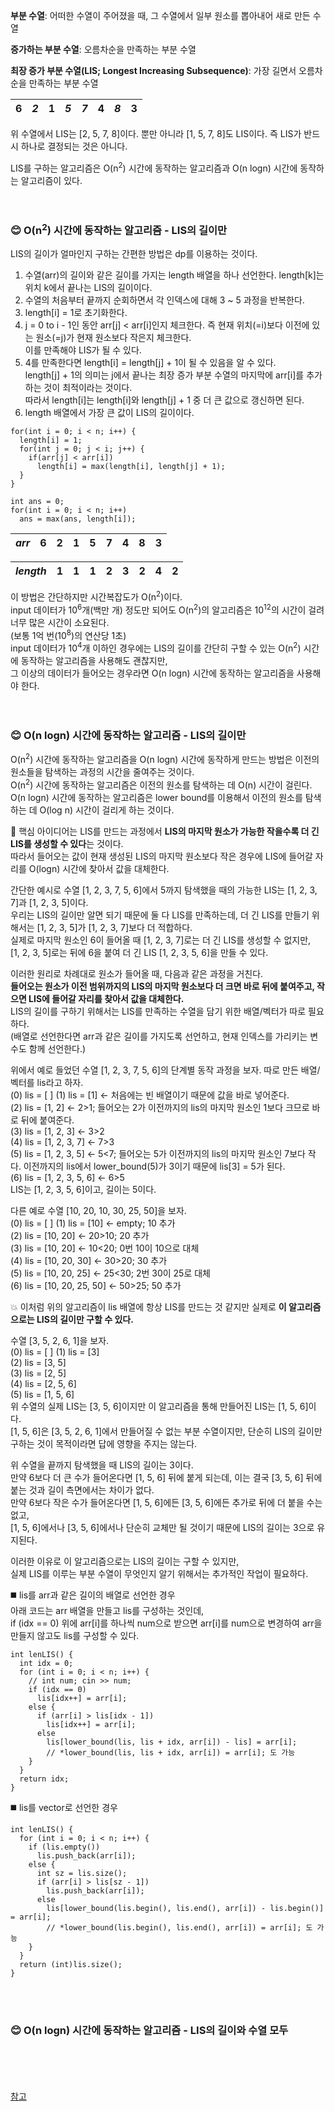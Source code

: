 **부분 수열**: 어떠한 수열이 주어졌을 때, 그 수열에서 일부 원소를 뽑아내어 새로 만든 수열

**증가하는 부분 수열**: 오름차순을 만족하는 부분 수열

**최장 증가 부분 수열(LIS; Longest Increasing Subsequence)**: 가장 길면서 오름차순을 만족하는 부분 수열

|6|*2*|1|*5*|*7*|4|*8*|3|
|---|---|---|---|---|---|---|---|

위 수열에서 LIS는 [2, 5, 7, 8]이다. 뿐만 아니라 [1, 5, 7, 8]도 LIS이다. 즉 LIS가 반드시 하나로 결정되는 것은 아니다.

LIS를 구하는 알고리즘은 O(n<sup>2</sup>) 시간에 동작하는 알고리즘과 O(n logn) 시간에 동작하는 알고리즘이 있다.  
<br/><br/>
### :blush: O(n<sup>2</sup>) 시간에 동작하는 알고리즘 - LIS의 길이만
LIS의 길이가 얼마인지 구하는 간편한 방법은 dp를 이용하는 것이다.  
1. 수열(arr)의 길이와 같은 길이를 가지는 length 배열을 하나 선언한다. length[k]는 위치 k에서 끝나는 LIS의 길이이다.
2. 수열의 처음부터 끝까지 순회하면서 각 인덱스에 대해 3 ~ 5 과정을 반복한다. 
3. length[i] = 1로 초기화한다.
4. j = 0 to i - 1인 동안 arr[j] < arr[i]인지 체크한다. 즉 현재 위치(=i)보다 이전에 있는 원소(=j)가 현재 원소보다 작은지 체크한다.  
이를 만족해야 LIS가 될 수 있다.
5. 4를 만족한다면 length[i] = length[j] + 1이 될 수 있음을 알 수 있다.  
length[j] + 1의 의미는 j에서 끝나는 최장 증가 부분 수열의 마지막에 arr[i]를 추가하는 것이 최적이라는 것이다.  
따라서 length[i]는 length[i]와 length[j] + 1 중 더 큰 값으로 갱신하면 된다.
6. length 배열에서 가장 큰 값이 LIS의 길이이다.
```
for(int i = 0; i < n; i++) {
  length[i] = 1;
  for(int j = 0; j < i; j++) {
    if(arr[j] < arr[i])
      length[i] = max(length[i], length[j] + 1);
  }
}

int ans = 0;
for(int i = 0; i < n; i++)
  ans = max(ans, length[i]);
```
|*arr*|6|2|1|5|7|4|8|3|
|---|---|---|---|---|---|---|---|---|

|*length*|1|1|1|2|3|2|4|2|
|---|---|---|---|---|---|---|---|---|

이 방법은 간단하지만 시간복잡도가 O(n<sup>2</sup>)이다.  
input 데이터가 10<sup>6</sup>개(백만 개) 정도만 되어도 O(n<sup>2</sup>)의 알고리즘은 10<sup>12</sup>의 시간이 걸려 너무 많은 시간이 소요된다.  
(보통 1억 번(10<sup>8</sup>)의 연산당 1초)  
input 데이터가 10<sup>4</sup>개 이하인 경우에는 LIS의 길이를 간단히 구할 수 있는 O(n<sup>2</sup>) 시간에 동작하는 알고리즘을 사용해도 괜찮지만,  
그 이상의 데이터가 들어오는 경우라면 O(n logn) 시간에 동작하는 알고리즘을 사용해야 한다.  
<br/><br/>
### :blush: O(n logn) 시간에 동작하는 알고리즘 - LIS의 길이만
O(n<sup>2</sup>) 시간에 동작하는 알고리즘을 O(n logn) 시간에 동작하게 만드는 방법은 이전의 원소들을 탐색하는 과정의 시간을 줄여주는 것이다.  
O(n<sup>2</sup>) 시간에 동작하는 알고리즘은 이전의 원소를 탐색하는 데 O(n) 시간이 걸린다.  
O(n logn) 시간에 동작하는 알고리즘은 lower bound를 이용해서 이전의 원소를 탐색하는 데 O(log n) 시간이 걸리게 하는 것이다.  

:star2: 핵심 아이디어는 LIS를 만드는 과정에서 **LIS의 마지막 원소가 가능한 작을수록 더 긴 LIS를 생성할 수 있다**는 것이다.  
따라서 들어오는 값이 현재 생성된 LIS의 마지막 원소보다 작은 경우에 LIS에 들어갈 자리를 O(logn) 시간에 찾아서 값을 대체한다.

간단한 예시로 수열 [1, 2, 3, 7, 5, 6]에서 5까지 탐색했을 때의 가능한 LIS는 [1, 2, 3, 7]과 [1, 2, 3, 5]이다.  
우리는 LIS의 길이만 알면 되기 때문에 둘 다 LIS를 만족하는데, 더 긴 LIS를 만들기 위해서는 [1, 2, 3, 5]가 [1, 2, 3, 7]보다 더 적합하다.  
실제로 마지막 원소인 6이 들어올 때 [1, 2, 3, 7]로는 더 긴 LIS를 생성할 수 없지만,  
[1, 2, 3, 5]로는 뒤에 6을 붙여 더 긴 LIS [1, 2, 3, 5, 6]을 만들 수 있다.

이러한 원리로 차례대로 원소가 들어올 때, 다음과 같은 과정을 거친다.  
**들어오는 원소가 이전 범위까지의 LIS의 마지막 원소보다 더 크면 바로 뒤에 붙여주고, 작으면 LIS에 들어갈 자리를 찾아서 값을 대체한다.**  
LIS의 길이를 구하기 위해서는 LIS를 만족하는 수열을 담기 위한 배열/벡터가 따로 필요하다.  
(배열로 선언한다면 arr과 같은 길이를 가지도록 선언하고, 현재 인덱스를 가리키는 변수도 함께 선언한다.)

위에서 예로 들었던 수열 [1, 2, 3, 7, 5, 6]의 단계별 동작 과정을 보자. 따로 만든 배열/벡터를 lis라고 하자.  
(0) lis = [ ]
(1) lis = [1] ← 처음에는 빈 배열이기 때문에 값을 바로 넣어준다.  
(2) lis = [1, 2] ← 2>1; 들어오는 2가 이전까지의 lis의 마지막 원소인 1보다 크므로 바로 뒤에 붙여준다.  
(3) lis = [1, 2, 3] ← 3>2  
(4) lis = [1, 2, 3, 7] ← 7>3  
(5) lis = [1, 2, 3, 5] ← 5<7; 들어오는 5가 이전까지의 lis의 마지막 원소인 7보다 작다. 이전까지의 lis에서 lower_bound(5)가 3이기 때문에 lis[3] = 5가 된다.  
(6) lis = [1, 2, 3, 5, 6] ← 6>5  
LIS는 [1, 2, 3, 5, 6]이고, 길이는 5이다.

다른 예로 수열 [10, 20, 10, 30, 25, 50]을 보자.  
(0) lis = [ ]
(1) lis = [10] ← empty; 10 추가  
(2) lis = [10, 20] ← 20>10; 20 추가  
(3) lis = [10, 20] ← 10<20; 0번 10이 10으로 대체  
(4) lis = [10, 20, 30] ← 30>20; 30 추가  
(5) lis = [10, 20, 25] ← 25<30; 2번 30이 25로 대체  
(6) lis = [10, 20, 25, 50] ← 50>25; 50 추가  

:boom: 이처럼 위의 알고리즘이 lis 배열에 항상 LIS를 만드는 것 같지만 실제로 **이 알고리즘으로는 LIS의 길이만 구할 수 있다.**

수열 [3, 5, 2, 6, 1]을 보자.  
(0) lis = [ ]
(1) lis = [3]  
(2) lis = [3, 5]  
(3) lis = [2, 5]  
(4) lis = [2, 5, 6]  
(5) lis = [1, 5, 6]  
위 수열의 실제 LIS는 [3, 5, 6]이지만 이 알고리즘을 통해 만들어진 LIS는 [1, 5, 6]이다.  
[1, 5, 6]은 [3, 5, 2, 6, 1]에서 만들어질 수 없는 부분 수열이지만, 단순히 LIS의 길이만 구하는 것이 목적이라면 답에 영향을 주지는 않는다.

위 수열을 끝까지 탐색했을 때 LIS의 길이는 3이다.  
만약 6보다 더 큰 수가 들어온다면 [1, 5, 6] 뒤에 붙게 되는데, 이는 결국 [3, 5, 6] 뒤에 붙는 것과 길이 측면에서는 차이가 없다.  
만약 6보다 작은 수가 들어온다면 [1, 5, 6]에든 [3, 5, 6]에든 추가로 뒤에 더 붙을 수는 없고,  
[1, 5, 6]에서나 [3, 5, 6]에서나 단순히 교체만 될 것이기 때문에 LIS의 길이는 3으로 유지된다.

이러한 이유로 이 알고리즘으로는 LIS의 길이는 구할 수 있지만,  
실제 LIS를 이루는 부분 수열이 무엇인지 알기 위해서는 추가적인 작업이 필요하다.

:black_medium_square: lis를 arr과 같은 길이의 배열로 선언한 경우  
아래 코드는 arr 배열을 만들고 lis를 구성하는 것인데,  
if (idx == 0) 위에 arr[i]를 하나씩 num으로 받으면 arr[i]를 num으로 변경하여 arr을 만들지 않고도 lis를 구성할 수 있다.
```
int lenLIS() {
  int idx = 0;
  for (int i = 0; i < n; i++) {
    // int num; cin >> num; 
    if (idx == 0)
      lis[idx++] = arr[i];
    else {
      if (arr[i] > lis[idx - 1])
        lis[idx++] = arr[i];
      else
        lis[lower_bound(lis, lis + idx, arr[i]) - lis] = arr[i];
        // *lower_bound(lis, lis + idx, arr[i]) = arr[i]; 도 가능
    }    
  }
  return idx;
}
```
:black_medium_square: lis를 vector로 선언한 경우  
```
int lenLIS() {
  for (int i = 0; i < n; i++) {
    if (lis.empty())
      lis.push_back(arr[i]);
    else {
      int sz = lis.size();
      if (arr[i] > lis[sz - 1])
        lis.push_back(arr[i]);
      else
        lis[lower_bound(lis.begin(), lis.end(), arr[i]) - lis.begin()] = arr[i];
        // *lower_bound(lis.begin(), lis.end(), arr[i]) = arr[i]; 도 가능
    }
  }
  return (int)lis.size();
}
```
<br/><br/>
### :blush: O(n logn) 시간에 동작하는 알고리즘 - LIS의 길이와 수열 모두


<br/><br/>
<br/><br/>
[참고](https://rebro.kr/33)
